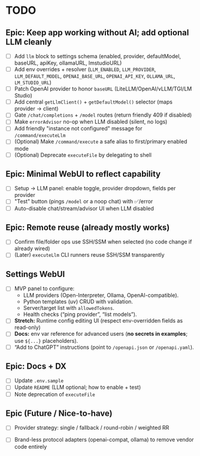 # TODO

## Epic: Keep app working without AI; add optional LLM cleanly
- [ ] Add `llm` block to settings schema (enabled, provider, defaultModel, baseURL, apiKey, ollamaURL, lmstudioURL)
- [ ] Add env overrides + resolver (`LLM_ENABLED`, `LLM_PROVIDER`, `LLM_DEFAULT_MODEL`, `OPENAI_BASE_URL`, `OPENAI_API_KEY`, `OLLAMA_URL`, `LM_STUDIO_URL`)
- [ ] Patch OpenAI provider to honor `baseURL` (LiteLLM/OpenAI/vLLM/TGI/LM Studio)
- [ ] Add central `getLlmClient()` + `getDefaultModel()` selector (maps provider → client)
- [ ] Gate `/chat/completions` + `/model` routes (return friendly 409 if disabled)
- [ ] Make `errorAdvisor` no-op when LLM disabled (silent, no logs)
- [ ] Add friendly "instance not configured" message for `/command/executeLlm`
- [ ] (Optional) Make `/command/execute` a safe alias to first/primary enabled mode
- [ ] (Optional) Deprecate `executeFile` by delegating to shell

## Epic: Minimal WebUI to reflect capability
- [ ] Setup → LLM panel: enable toggle, provider dropdown, fields per provider
- [ ] "Test" button (pings `/model` or a noop chat) with ✅/error
- [ ] Auto-disable chat/stream/advisor UI when LLM disabled

## Epic: Remote reuse (already mostly works)
- [ ] Confirm file/folder ops use SSH/SSM when selected (no code change if already wired)
- [ ] (Later) `executeLlm` CLI runners reuse SSH/SSM transparently

## Settings WebUI
- [ ] MVP panel to configure:
  - LLM providers (Open-Interpreter, Ollama, OpenAI-compatible).
  - Python templates (uv) CRUD with validation.
  - Server/target list with `allowedTokens`.
  - Health checks (“ping provider”, “list models”).
- [ ] **Stretch:** Runtime config editing UI (respect env-overridden fields as read-only)
- [ ] **Docs:** env var reference for advanced users (**no secrets in examples**; use `${...}` placeholders).
- [ ] “Add to ChatGPT” instructions (point to `/openapi.json` or `/openapi.yaml`).

## Epic: Docs + DX
- [ ] Update `.env.sample`
- [ ] Update `README` (LLM optional; how to enable + test)
- [ ] Note deprecation of `executeFile`

## Epic (Future / Nice-to-have)
- [ ] Provider strategy: single / fallback / round-robin / weighted RR
- [ ] Brand-less protocol adapters (openai-compat, ollama) to remove vendor code entirely

